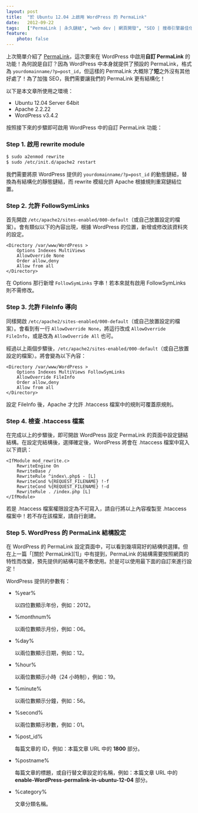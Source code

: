 ```yaml
---
layout: post
title:  "於 Ubuntu 12.04 上啟用 WordPress 的 PermaLink"
date:   2012-09-22
tags:   ["PermaLink | 永久鏈結", "web dev | 網頁開發", "SEO | 搜尋引擎最佳化", "Ubuntu", "Linux", "WordPress"]
feature:
    photo: false
---
```


上次簡單介紹了 [PermaLink](http://blog.kuoe0.tw/posts/2012/09/12/about-permalink)，這次要來在 WordPress 中啟用**自訂 PermaLink** 的功能！為何說是自訂？因為 WordPress 中本身就提供了預設的 PermaLink，格式為 `yourdomainname/?p=post_id`，但這樣的 PermaLink 大概除了**短**之外沒有其他好處了！為了加強 SEO，我們需要讓我們的 PermaLink 更有結構化！

以下是本文章所使用之環境：

- Ubuntu 12.04 Server 64bit
- Apache 2.2.22
- WordPress v3.4.2

按照接下來的步驟即可啟用 WordPress 中的自訂 PermaLink 功能：

### Step 1. 啟用 rewrite module

```bash
$ sudo a2enmod rewrite
$ sudo /etc/init.d/apache2 restart
```
	
我們需要將原 WordPress 提供的 `yourdomainname/?p=post_id` 的動態鏈結，替換為有結構化的靜態鏈結，而 rewrite 模組允許 Apache 根據規則重寫鏈結位置。

### Step 2. 允許 FollowSymLinks

首先開啟 `/etc/apache2/sites-enabled/000-default`（或自己放置設定的檔案）。會有類似以下的內容出現，根據 WordPress 的位置，新增或修改該資料夾的設定。

```
<Directory /var/www/WordPress >
	Options Indexes MultiViews
	AllowOverride None
	Order allow,deny
	Allow from all
</Directory>
```

在 Options 那行新增 `FollowSymLinks` 字串！若本來就有啟用 FollowSymLinks 則不需修改。

### Step 3. 允許 FileInfo 導向

同樣開啟 `/etc/apache2/sites-enabled/000-default`（或自己放置設定的檔案）。會看到有一行 `AllowOverride None`，將這行改成 `AllowOverride FileInfo`，或是改為 `AllowOverride All` 也可。

經過以上兩個步驟後，`/etc/apache2/sites-enabled/000-default`（或自己放置設定的檔案）。將會變為以下內容：

```
<Directory /var/www/WordPress >
	Options Indexes MultiViews FollowSymLinks
	AllowOverride FileInfo
	Order allow,deny
	Allow from all
</Directory>
```
	
設定 FileInfo 後，Apache 才允許 .htaccess 檔案中的規則可覆蓋原規則。

### Step 4. 檢查 .htaccess 檔案

在完成以上的步驟後，即可開啟 WordPress 設定 PermaLink 的頁面中設定鏈結結構。在設定完結構後，選擇確定後，WordPress 將會在 .htaccess 檔案中寫入以下資訊：

```
<IfModule mod_rewrite.c>
	RewriteEngine On
	RewriteBase /
	RewriteRule ^index\.php$ - [L]
	RewriteCond %{REQUEST_FILENAME} !-f
	RewriteCond %{REQUEST_FILENAME} !-d
	RewriteRule . /index.php [L]
</IfModule>
```

若是 .htaccess 檔案權限設定為不可寫入，請自行將以上內容複製至 .htaccess 檔案中！若不存在該檔案，請自行創建。

### Step 5. WordPress 的 PermaLink 結構設定

在 WordPress 的 PermaLink 設定頁面中，可以看到幾項寫好的結構供選擇。但在上一篇「[關於 PermaLink][1]」中有提到，PermaLink 的結構需要按照網頁的特性而改變，預先提供的結構可能不敷使用。於是可以使用最下面的自訂來進行設定！

WordPress 提供的參數有：

- %year%

	以四位數顯示年份，例如：2012。

- %monthnum%

	以兩位數顯示月份，例如：06。

- %day%

	以兩位數顯示日期，例如：12。
	
- %hour%

	以兩位數顯示小時（24 小時制），例如：19。
- %minute%

	以兩位數顯示分鐘，例如：56。
	
- %second%

	以兩位數顯示秒數，例如：01。

- %post_id%

	每篇文章的 ID，例如：本篇文章 URL 中的 **1800** 部分。
	
- %postname%

	每篇文章的標題，或自行替文章設定的名稱，例如：本篇文章 URL 中的 **enable-WordPress-permalink-in-ubuntu-12-04** 部分。

- %category%

	文章分類名稱。	
